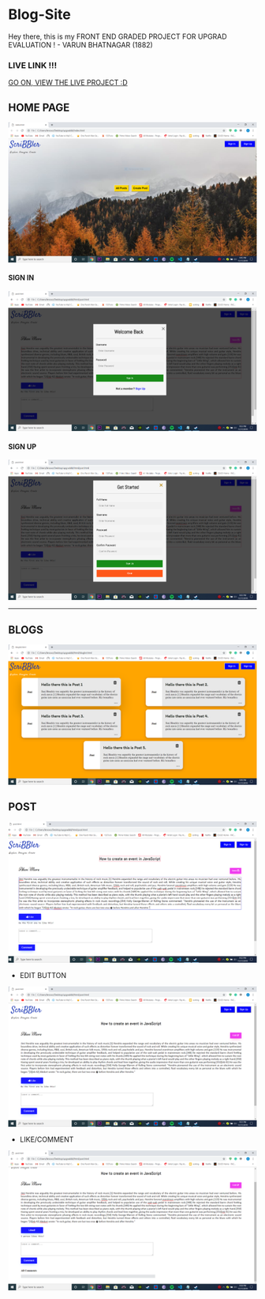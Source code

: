 # Blog-Site
Hey there, this is my FRONT END GRADED PROJECT FOR UPGRAD EVALUATION ! - VARUN BHATNAGAR (1882)
### LIVE LINK !!! 
<a href=" https://varunbhatnagar99.github.io/blogger/">GO ON, VIEW THE LIVE PROJECT :D<a>
## HOME PAGE
 ![](screenshots/Front.png)
#### SIGN IN
 ![](screenshots/Signin.png)
#### SIGN UP
 ![](screenshots/Signup.png)


---------------------------------------------------------------------------------

## BLOGS
![](screenshots/Post.png)

##  POST
![](screenshots/More.png)

 - EDIT BUTTON 

 ![](screenshots/Edit.png)
 
 - LIKE/COMMENT
 
 ![](screenshots/Like.png)
 
 


